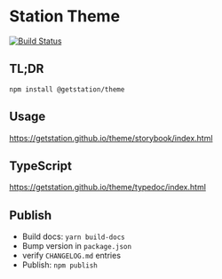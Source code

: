 # Station Theme
[![Build Status](https://travis-ci.com/getstation/theme.svg?branch=master)](https://travis-ci.com/getstation/theme)

## TL;DR

```
npm install @getstation/theme
```

## Usage
https://getstation.github.io/theme/storybook/index.html

## TypeScript
https://getstation.github.io/theme/typedoc/index.html

## Publish
- Build docs: `yarn build-docs`
- Bump version in `package.json`
- verify `CHANGELOG.md` entries
- Publish: `npm publish`

